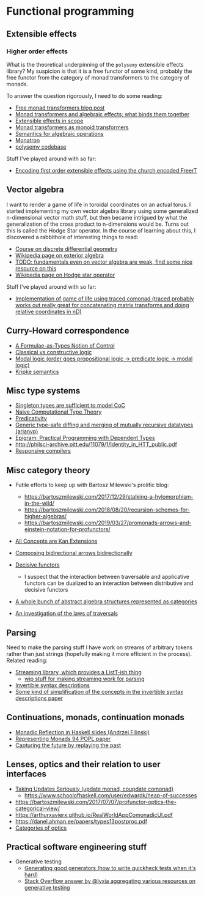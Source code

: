 # Functional programming

## Extensible effects

### Higher order effects

What is the theoretical underpinning of the `polysemy` extensible effects library? My suspicion is that it is a free functor of some kind, probably the free functor from the category of monad transformers to the category of monads.

To answer the question rigorously, I need to do some reading:

- [Free monad transformers blog post](https://blog.poisson.chat/posts/2017-05-28-free-monad-transformers.html)
- [Monad transformers and algebraic effects; what binds them together](http://www.cs.kuleuven.be/publicaties/rapporten/cw/CW699.pdf)
- [Extensible effects in scope](http://www.cs.ox.ac.uk/people/nicolas.wu/papers/Scope.pdf)
- [Monad transformers as monoid transformers](http://citeseerx.ist.psu.edu/viewdoc/download?doi=10.1.1.163.4895&rep=rep1&type=pdf)
- [Semantics for algebraic operations](http://homepages.inf.ed.ac.uk/gdp/publications/sem_alg_ops.pdf)
- [Monatron](https://www.fceia.unr.edu.ar/~mauro/pubs/monatron.pdf)
- [polysemy codebase](https://github.com/isovector/polysemy)

Stuff I've played around with so far:

- [Encoding first order extensible effects using the church encoded FreerT](https://github.com/masaeedu/freert-effs)

## Vector algebra

I want to render a game of life in toroidal coordinates on an actual torus. I started implementing my own vector algebra library using some generalized n-dimensional vector math stuff, but then became intrigued by what the generalization of the cross product to n-dimensions would be. Turns out this is called the Hodge Star operator. In the course of learning about this, I discovered a rabbithole of interesting things to read:

- [Course on discrete differential geometry](http://brickisland.net/DDGSpring2019/)
- [Wikipedia page on exterior algebra](https://en.wikipedia.org/wiki/Exterior_algebra)
- [TODO: fundamentals even on vector algebra are weak, find some nice resource on this]()
- [Wikipedia page on Hodge star operator](https://en.wikipedia.org/wiki/Hodge_star_operator)

Stuff I've played around with so far:

- [Implementation of game of life using traced comonad (traced probably works out really great for concatenating matrix transforms and doing relative coordinates in nD)](https://ywvr561j8z.codesandbox.io/)

## Curry-Howard correspondence

- [A Formulae-as-Types Notion of Control](http://citeseerx.ist.psu.edu/viewdoc/download;jsessionid=539A05FBC2F509D4F2DF59702F69566E?doi=10.1.1.26.6893&rep=rep1&type=pdf)
- [Classical vs constructive logic](https://www.andrew.cmu.edu/user/avigad/Teaching/classical.pdf)
- [Modal logic (order goes propositional logic -> predicate logic -> modal logic)](https://en.wikipedia.org/wiki/Modal_logic)
- [Kripke semantics](https://en.wikipedia.org/wiki/Kripke_semantics)

## Misc type systems

 - [Singleton types are sufficient to model CoC](https://www.iro.umontreal.ca/~monnier/comp-deptypes.pdf)
 - [Naive Computational Type Theory](http://www.nuprl.org/documents/Constable/naive.pdf)
 - [Predicativity](https://math.stanford.edu/~feferman/papers/predicativity.pdf)
 - [Generic type-safe diffing and merging of mutually recursive datatypes (arianvp)](https://docs.google.com/presentation/d/1D9SA7_kU9RZyh0r4LF7kYvn5gDo5uKM9DWIvtUf5MkI/edit#slide=id.g59cdfdc22e_0_35)
 - [Epigram: Practical Programming with Dependent Types](http://www.e-pig.org/downloads/epigram-notes.pdf)
 - http://philsci-archive.pitt.edu/11079/1/Identity_in_HTT_public.pdf
 - [Responsive compilers](https://www.youtube.com/watch?v=N6b44kMS6OM)

## Misc category theory

- Futile efforts to keep up with Bartosz Milewski's prolific blog:
  - https://bartoszmilewski.com/2017/12/29/stalking-a-hylomorphism-in-the-wild/
  - https://bartoszmilewski.com/2018/08/20/recursion-schemes-for-higher-algebras/
  - https://bartoszmilewski.com/2019/03/27/promonads-arrows-and-einstein-notation-for-profunctors/

- [All Concepts are Kan Extensions](www.math.harvard.edu/theses/senior/lehner/lehner.pdf)
- [Composing bidirectional arrows bidirectionally](https://arxiv.org/pdf/1902.06950.pdf)
- [Decisive functors](https://fplab.bitbucket.io/posts/2007-07-08-decisive-functors.html)
  - I suspect that the interaction between traversable and applicative functors can be dualized to an interaction between distributive and decisive functors
- [A whole bunch of abstract algebra structures represented as categories](https://en.wikibooks.org/wiki/Category_Theory/Categories)
- [An investigation of the laws of traversals](https://www.fceia.unr.edu.ar/~mauro/pubs/TraverseLaws.pdf)

## Parsing

Need to make the parsing stuff I have work on streams of arbitrary tokens rather than just strings (hopefully making it more efficient in the process). Related reading:

 - [Streaming library, which provides a ListT-ish thing](https://hackage.haskell.org/package/streaming)
   - [wip stuff for making streaming work for parsing](https://github.com/haskell-streaming/streaming-utils)
 - [Invertible syntax descriptions](http://www.informatik.uni-marburg.de/~rendel/unparse/rendel10invertible.pdf)
 - [Some kind of simplification of the concepts in the invertible syntax descriptions paper](https://blog.poisson.chat/posts/2016-10-18-typeclass-interface.html)

## Continuations, monads, continuation monads

- [Monadic Reflection in Haskell slides (Andrzej Filinski)](http://cs.ioc.ee/mpc-amast06/msfp/filinski-slides.pdf)
- [Representing Monads 94 POPL paper](http://citeseerx.ist.psu.edu/viewdoc/download?doi=10.1.1.43.8213&rep=rep1&type=pdf)
- [Capturing the future by replaying the past](https://arxiv.org/pdf/1710.10385.pdf)

## Lenses, optics and their relation to user interfaces

- [Taking Updates Seriously (update monad, coupdate comonad)](https://danel.ahman.ee/papers/bx17.pdf)
  - https://www.schoolofhaskell.com/user/edwardk/heap-of-successes
- https://bartoszmilewski.com/2017/07/07/profunctor-optics-the-categorical-view/
- https://arthurxavierx.github.io/RealWorldAppComonadicUI.pdf
- https://danel.ahman.ee/papers/types13postproc.pdf
- [Categories of optics](https://arxiv.org/pdf/1809.00738.pdf)

## Practical software engineering stuff

- Generative testing
  - [Generating good generators (how to write quickheck tests when it's hard)](https://lemonidas.github.io/pdf/GeneratingGoodGenerators.pdf)
  - [Stack Overflow answer by @lyxia aggregating various resources on generative testing](https://stackoverflow.com/questions/54122466/what-is-the-best-practice-to-generate-data-which-satisfy-specific-property-in-qu)

